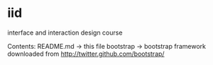 iid
===

interface and interaction design course

Contents:
README.md -> this file
bootstrap -> bootstrap framework downloaded from http://twitter.github.com/bootstrap/
